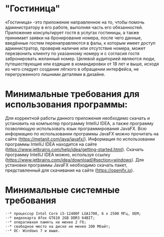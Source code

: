 # "Гостиница"

«Гостиница» -это приложение направленное на то, чтобы помочь администратору в его работе, выполняя часть его обязанностей. Приложение консультирует гостя в услугах гостиницы, а также принимает заявки на бронирование номера, после чего данные, введённые гостем перенаправляются в фалы, к которым имеет доступ администратор, проверив наличие или отсутствие номера, может перезвонить клиенту по указанному номеру и с согласия гостя забронировать желанный номер.
Целевой аудиторией являются люди, путешествующие или ездящие в командировки от 18 лет и выше, исходя из чего следует создание лёгкого в обращении интерфейса, не перегруженного лишними деталями в дизайне.
# Минимальные требования для использования программы:

Для корректной работы данного приложения необходимо скачать и установить на компьютер программу IntelliJ IDEA, а также программу позволяющую использовать язык программирования JavaFX. Всю информацию по использовании программы JavaFX можно прочитать на сайте (https://metanit.com/java/javafx/). Информация по использовании программы IntelliJ IDEA находится на сайте (https://www.jetbrains.com/help/idea/getting-started.html). Скачать программу IntelliJ IDEA можно, используя ссылку (https://www.jetbrains.com/idea/download/#section=windows). Для установки программы JavaFX необходимо скачать пакет, представленный для скачивания на сайте (https://openjfx.io).

# Минимальные системные требования

	⋅⋅* процессор Intel Core i5-12400F LGA1700, 6 x 2500 МГц, OEM;
	⋅⋅* видеокарта Afox GT610 2GB DDR3 64BIT;
	⋅⋅* оперативная память не менее 2 Гб;
	⋅⋅* свободное место на диске не менее 200 Мбайт;
	⋅⋅* ОС- Windows 7 и выше.
